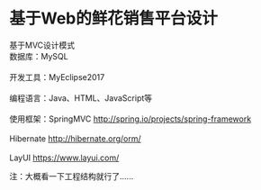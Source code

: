 # 基于Web的鲜花销售平台设计
基于MVC设计模式 <br> 
数据库：MySQL <br>  
开发工具：MyEclipse2017<br>  
编程语言：Java、HTML、JavaScript等<br>  
使用框架：SpringMVC  http://spring.io/projects/spring-framework <br>  
         Hibernate  http://hibernate.org/orm/ <br>  
         LayUI      https://www.layui.com/ <br>  




注：大概看一下工程结构就行了......
